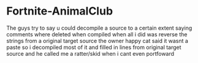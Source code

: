 # Fortnite-AnimalClub
The guys try to say u could decompile a source to a certain extent saying comments where deleted when compiled when all i did was reverse the strings from a original target source the owner happy cat said it wasnt a paste so i decompiled most of it and filled in lines from original target source
and he called me a ratter/skid when i cant even portfoward 
